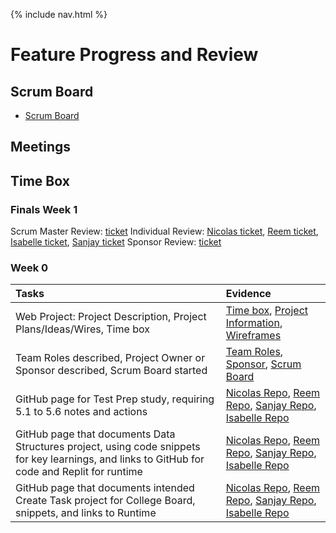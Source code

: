 {% include nav.html %}

# Feature Progress and Review

## Scrum Board

- [Scrum Board](https://github.com/Reem57/n224-too/projects/1)

## Meetings

## Time Box

### Finals Week 1
Scrum Master Review: [ticket](https://github.com/Reem57/n224-too/issues/25)
Individual Review: [Nicolas ticket](https://github.com/Reem57/n224-too/issues/29), [Reem ticket](https://github.com/Reem57/n224-too/issues/28), [Isabelle ticket](https://github.com/Reem57/n224-too/issues/27), [Sanjay ticket](https://github.com/Reem57/n224-too/issues/26)
Sponsor Review: [ticket](https://github.com/Reem57/n224-too/issues/30)

### Week 0

Tasks | Evidence |
| :---- | :---- | 
| Web Project: Project Description, Project Plans/Ideas/Wires, Time box | [Time box](https://reem57.github.io/n224-too/), [Project Information](https://reem57.github.io/n224-too/), [Wireframes](https://reem57.github.io/n224-too/wireframes)
| Team Roles described, Project Owner or Sponsor described, Scrum Board started | [Team Roles](https://reem57.github.io/n224-too/), [Sponsor](https://reem57.github.io/n224-too/), [Scrum Board](https://github.com/Reem57/n224-too/projects/1)
| GitHub page for Test Prep study, requiring 5.1 to 5.6 notes and actions | [Nicolas Repo](https://github.com/nicm2/nic_repo), [Reem Repo](https://github.com/Reem57/Trimester-3-CSP), [Sanjay Repo](https://github.com/SanjayB06/csptri3), [Isabelle Repo](https://github.com/isabelle926/isabelle_csptri3_individual) |
| GitHub page that documents Data Structures project, using code snippets for key learnings, and links to  GitHub for code and Replit for runtime | [Nicolas Repo](https://github.com/nicm2/nic_repo), [Reem Repo](https://github.com/Reem57/Trimester-3-CSP), [Sanjay Repo](https://github.com/SanjayB06/csptri3), [Isabelle Repo](https://github.com/isabelle926/isabelle_csptri3_individual) |
| GitHub page that documents intended Create Task project for College Board, snippets, and links to Runtime | [Nicolas Repo](https://github.com/nicm2/nic_repo), [Reem Repo](https://github.com/Reem57/Trimester-3-CSP), [Sanjay Repo](https://github.com/SanjayB06/csptri3), [Isabelle Repo](https://github.com/isabelle926/isabelle_csptri3_individual) |

